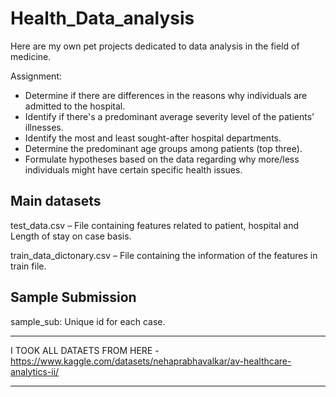 # Health_Data_analysis
Here are my own pet projects dedicated to data analysis in the field of medicine.

Assignment:

- Determine if there are differences in the reasons why individuals are admitted to the hospital.
- Identify if there's a predominant average severity level of the patients' illnesses.
- Identify the most and least sought-after hospital departments. 
- Determine the predominant age groups among patients (top three). 
- Formulate hypotheses based on the data regarding why more/less individuals might have certain specific health issues.


Main datasets
--
test_data.csv – File containing features related to patient, hospital and Length of stay on case basis.

train_data_dictonary.csv – File containing the information of the features in train file.

Sample Submission
--
sample_sub: Unique id for each case.

***
I TOOK ALL DATAETS FROM HERE - https://www.kaggle.com/datasets/nehaprabhavalkar/av-healthcare-analytics-ii/
***
